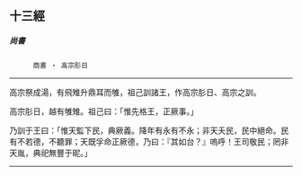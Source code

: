 

## 十三經

##### 尚書
　　　`商書 ‧ 高宗肜日`

* * *

高宗祭成湯，有飛雉升鼎耳而雊，祖己訓諸王，作高宗肜日、高宗之訓。

高宗肜日，越有雊雉。祖己曰：「惟先格王，正厥事。」

乃訓于王曰：「惟天監下民，典厥義。降年有永有不永；非天夭民，民中絕命。民有不若德，不聽罪；天既孚命正厥德，乃曰：『其如台？』嗚呼！王司敬民；罔非天胤，典祀無豐于昵。」

* * *

